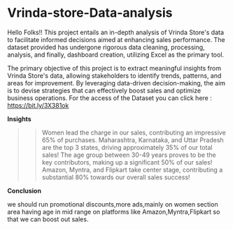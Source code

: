 # Vrinda-store-Data-analysis

Hello Folks!! 
This project entails an in-depth analysis of Vrinda Store's data to facilitate informed decisions aimed at enhancing sales performance. The dataset provided has undergone rigorous data cleaning, processing, analysis, and finally, dashboard creation, utilizing Excel as the primary tool.

The primary objective of this project is to extract meaningful insights from Vrinda Store's data, allowing stakeholders to identify trends, patterns, and areas for improvement. By leveraging data-driven decision-making, the aim is to devise strategies that can effectively boost sales and optimize business operations.
For the access of the Dataset you can click here : https://bit.ly/3X381ok

**Insights**
>>Women lead the charge in our sales, contributing an impressive 65% of purchases.
>>Maharashtra, Karnataka, and Uttar Pradesh are the top 3 states, driving approximately 35% of our total sales!
>>The age group between 30-49 years proves to be the key contributors, making up a significant 50% of our sales!
>>Amazon, Myntra, and Flipkart take center stage, contributing a substantial 80% towards our overall sales success!

**Conclusion**

we should run promotional discounts,more ads,mainly on women section area having age in mid range on platforms like Amazon,Myntra,Flipkart so that we can boost out sales.
